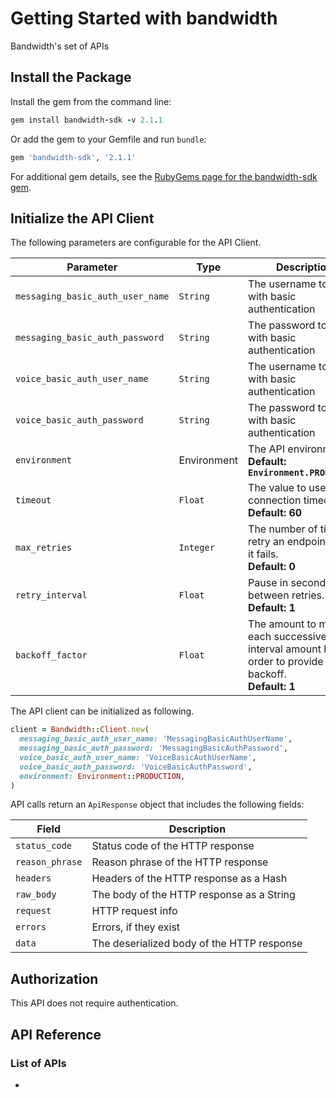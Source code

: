 # Getting Started with bandwidth

Bandwidth's set of APIs

## Install the Package

Install the gem from the command line:

```ruby
gem install bandwidth-sdk -v 2.1.1
```

Or add the gem to your Gemfile and run `bundle`:

```ruby
gem 'bandwidth-sdk', '2.1.1'
```

For additional gem details, see the [RubyGems page for the bandwidth-sdk gem](https://rubygems.org/gems/bandwidth-sdk/versions/2.1.1).

## Initialize the API Client

The following parameters are configurable for the API Client.

| Parameter | Type | Description |
|  --- | --- | --- |
| `messaging_basic_auth_user_name` | `String` | The username to use with basic authentication |
| `messaging_basic_auth_password` | `String` | The password to use with basic authentication |
| `voice_basic_auth_user_name` | `String` | The username to use with basic authentication |
| `voice_basic_auth_password` | `String` | The password to use with basic authentication |
| `environment` | Environment | The API environment. <br> **Default: `Environment.PRODUCTION`** |
| `timeout` | `Float` | The value to use for connection timeout. <br> **Default: 60** |
| `max_retries` | `Integer` | The number of times to retry an endpoint call if it fails. <br> **Default: 0** |
| `retry_interval` | `Float` | Pause in seconds between retries. <br> **Default: 1** |
| `backoff_factor` | `Float` | The amount to multiply each successive retry's interval amount by in order to provide backoff. <br> **Default: 1** |

The API client can be initialized as following.

```ruby
client = Bandwidth::Client.new(
  messaging_basic_auth_user_name: 'MessagingBasicAuthUserName',
  messaging_basic_auth_password: 'MessagingBasicAuthPassword',
  voice_basic_auth_user_name: 'VoiceBasicAuthUserName',
  voice_basic_auth_password: 'VoiceBasicAuthPassword',
  environment: Environment::PRODUCTION,
)
```

API calls return an `ApiResponse` object that includes the following fields:

| Field | Description |
|  --- | --- |
| `status_code` | Status code of the HTTP response |
| `reason_phrase` | Reason phrase of the HTTP response |
| `headers` | Headers of the HTTP response as a Hash |
| `raw_body` | The body of the HTTP response as a String |
| `request` | HTTP request info |
| `errors` | Errors, if they exist |
| `data` | The deserialized body of the HTTP response |

## Authorization

This API does not require authentication.

## API Reference

### List of APIs

*

